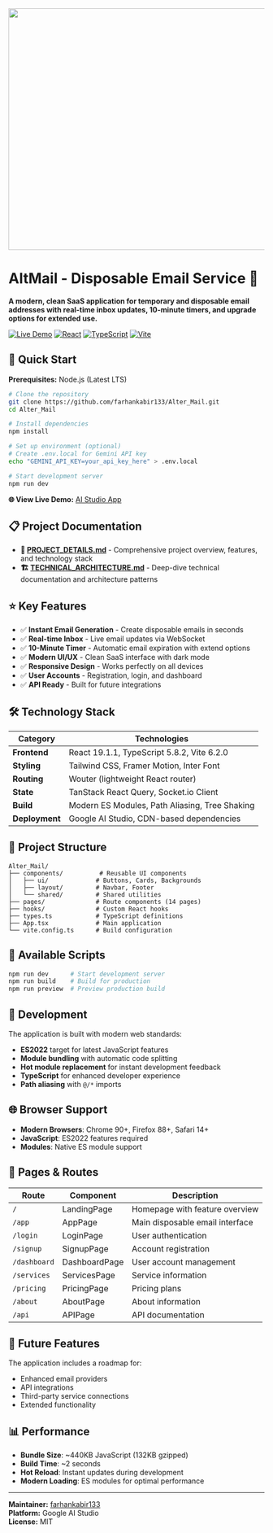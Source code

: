 <div align="center">
<img width="1200" height="475" alt="GHBanner" src="https://github.com/user-attachments/assets/0aa67016-6eaf-458a-adb2-6e31a0763ed6" />
</div>

# AltMail - Disposable Email Service 📧

**A modern, clean SaaS application for temporary and disposable email addresses with real-time inbox updates, 10-minute timers, and upgrade options for extended use.**

[![Live Demo](https://img.shields.io/badge/Live%20Demo-AI%20Studio-blue)](https://ai.studio/apps/drive/10RfNIFDPb0plnFoXNm3J1Wo1_hRzJP-k)
[![React](https://img.shields.io/badge/React-19.1.1-blue)](https://reactjs.org/)
[![TypeScript](https://img.shields.io/badge/TypeScript-5.8.2-blue)](https://typescriptlang.org/)
[![Vite](https://img.shields.io/badge/Vite-6.2.0-purple)](https://vitejs.dev/)

## 🚀 Quick Start

**Prerequisites:** Node.js (Latest LTS)

```bash
# Clone the repository
git clone https://github.com/farhankabir133/Alter_Mail.git
cd Alter_Mail

# Install dependencies
npm install

# Set up environment (optional)
# Create .env.local for Gemini API key
echo "GEMINI_API_KEY=your_api_key_here" > .env.local

# Start development server
npm run dev
```

**🌐 View Live Demo:** [AI Studio App](https://ai.studio/apps/drive/10RfNIFDPb0plnFoXNm3J1Wo1_hRzJP-k)

## 📋 Project Documentation

- **📖 [PROJECT_DETAILS.md](PROJECT_DETAILS.md)** - Comprehensive project overview, features, and technology stack
- **🏗️ [TECHNICAL_ARCHITECTURE.md](TECHNICAL_ARCHITECTURE.md)** - Deep-dive technical documentation and architecture patterns

## ⭐ Key Features

- ✅ **Instant Email Generation** - Create disposable emails in seconds
- ✅ **Real-time Inbox** - Live email updates via WebSocket
- ✅ **10-Minute Timer** - Automatic email expiration with extend options
- ✅ **Modern UI/UX** - Clean SaaS interface with dark mode
- ✅ **Responsive Design** - Works perfectly on all devices
- ✅ **User Accounts** - Registration, login, and dashboard
- ✅ **API Ready** - Built for future integrations

## 🛠️ Technology Stack

| Category | Technologies |
|----------|-------------|
| **Frontend** | React 19.1.1, TypeScript 5.8.2, Vite 6.2.0 |
| **Styling** | Tailwind CSS, Framer Motion, Inter Font |
| **Routing** | Wouter (lightweight React router) |
| **State** | TanStack React Query, Socket.io Client |
| **Build** | Modern ES Modules, Path Aliasing, Tree Shaking |
| **Deployment** | Google AI Studio, CDN-based dependencies |

## 📂 Project Structure

```
Alter_Mail/
├── components/          # Reusable UI components
│   ├── ui/             # Buttons, Cards, Backgrounds
│   ├── layout/         # Navbar, Footer
│   └── shared/         # Shared utilities
├── pages/              # Route components (14 pages)
├── hooks/              # Custom React hooks
├── types.ts            # TypeScript definitions
├── App.tsx             # Main application
└── vite.config.ts      # Build configuration
```

## 🎯 Available Scripts

```bash
npm run dev      # Start development server
npm run build    # Build for production
npm run preview  # Preview production build
```

## 🔧 Development

The application is built with modern web standards:

- **ES2022** target for latest JavaScript features
- **Module bundling** with automatic code splitting
- **Hot module replacement** for instant development feedback
- **TypeScript** for enhanced developer experience
- **Path aliasing** with `@/*` imports

## 🌐 Browser Support

- **Modern Browsers**: Chrome 90+, Firefox 88+, Safari 14+
- **JavaScript**: ES2022 features required
- **Modules**: Native ES module support

## 📱 Pages & Routes

| Route | Component | Description |
|-------|-----------|-------------|
| `/` | LandingPage | Homepage with feature overview |
| `/app` | AppPage | Main disposable email interface |
| `/login` | LoginPage | User authentication |
| `/signup` | SignupPage | Account registration |
| `/dashboard` | DashboardPage | User account management |
| `/services` | ServicesPage | Service information |
| `/pricing` | PricingPage | Pricing plans |
| `/about` | AboutPage | About information |
| `/api` | APIPage | API documentation |

## 🔮 Future Features

The application includes a roadmap for:
- Enhanced email providers
- API integrations  
- Third-party service connections
- Extended functionality

## 📊 Performance

- **Bundle Size**: ~440KB JavaScript (132KB gzipped)
- **Build Time**: ~2 seconds
- **Hot Reload**: Instant updates during development
- **Modern Loading**: ES modules for optimal performance

---

**Maintainer:** [farhankabir133](https://github.com/farhankabir133)  
**Platform:** Google AI Studio  
**License:** MIT
